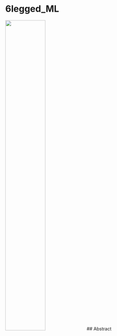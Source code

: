 # 6legged_ML
<img width="50%" src="https://user-images.githubusercontent.com/76245832/227861486-5e76bc1f-922e-4fa4-8ddb-1e74be894bc0.png"/>
## Abstract
